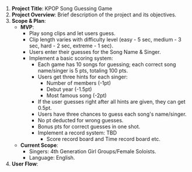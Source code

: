1. **Project Title**: KPOP Song Guessing Game
2. **Project Overview**: Brief description of the project and its objectives.
3. **Scope & Plan**:
    - **MVP**:
        - Play song clips and let users guess.
        - Clip length varies with difficulty level (easy - 5 sec, medium - 3 sec, hard - 2 sec, extreme - 1 sec).
        - Users enter their guesses for the Song Name & Singer.
        - Implement a basic scoring system:
            - Each game has 10 songs for guessing; each correct song name/singer is 5 pts, totaling 100 pts.
            - Users get three hints for each singer:
                - Number of members (-1pt)
                - Debut year (-1.5pt)
                - Most famous song (-2pt)
            - If the user guesses right after all hints are given, they can get 0.5pt.
            - Users have three chances to guess each song's name/singer.
            - No pt deducted for wrong guesses.
            - Bonus pts for correct guesses in one shot.
            - Implement a record system: TBD
                - Score record board and Time record board etc.
    - **Current Scope**:
        - Singers: 4th Generation Girl Groups/Female Soloists.
        - Language: English.
4. **User Flow**:

